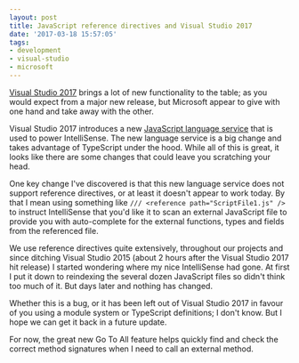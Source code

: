 ```yaml
---
layout: post
title: JavaScript reference directives and Visual Studio 2017
date: '2017-03-18 15:57:05'
tags:
- development
- visual-studio
- microsoft
---
```


[Visual Studio 2017](https://www.visualstudio.com/vs/) brings a lot of new functionality to the table; as you would expect from a major new release, but Microsoft appear to give with one hand and take away with the other.

Visual Studio 2017 introduces a new [JavaScript language service](https://docs.microsoft.com/en-us/visualstudio/ide/javascript-intellisense) that is used to power IntelliSense. The new language service is a big change and takes advantage of TypeScript under the hood. While all of this is great, it looks like there are some changes that could leave you scratching your head.

One key change I've discovered is that this new language service does not support reference directives, or at least it doesn't appear to work today. By that I mean using something like `/// <reference path="ScriptFile1.js" />` to instruct IntelliSense that you'd like it to scan an external JavaScript file to provide you with auto-complete for the external functions, types and fields from the referenced file.

We use reference directives quite extensively, throughout our projects and since ditching Visual Studio 2015 (about 2 hours after the Visual Studio 2017 hit release) I started wondering where my nice IntelliSense had gone. At first I put it down to reindexing the several dozen JavaScript files so didn't think too much of it. But days later and nothing has changed.

Whether this is a bug, or it has been left out of Visual Studio 2017 in favour of you using a module system or TypeScript definitions; I don't know. But I hope we can get it back in a future update.

For now, the great new Go To All feature helps quickly find and check the correct method signatures when I need to call an external method.